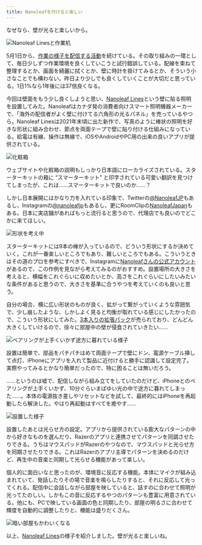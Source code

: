 ```yaml
---
title: Nanoleafを付けると楽しい
---
```

なぜなら、壁が光ると楽しいから。

![](https://lh3.googleusercontent.com/docs/ADP-6oH-wtwrCCFl6JXmLo2VWeeHz2RLetis7EsSY8PeCcj8xrdt0jGRUn24iuhCSR6w1JK-KzXYWCnJD3Q9WP_5Dbdk9g-HbrpI8EFFWTcYVk73g-1pWLFcOre_KH1lqBKCGmqyu50zCYy-lddVFHdKMEac_VyXo0z9SMf5nX66dwnLajWQsjRQfUSTCQTtZFWPbtEwoGn_MXKHQ5qLF03-OYVIgNf_SUvWHCT8VJwZEZoA6PtQ3PFdo0vd_15b-dLZfYMIAEghusSvKiQSKdTAcfboUTcZRciHX3pfQZ5oBGAZsLhZOEeGLDzhWAiZeNsPHG5TtrJ-TSg3sm5bb8ZzTwH3GPRsRb7GB1NC4N5R0Isnpw11-rYQCmB2vWKOqn0Zr8-L55UVkj7y9ZB7YhONEahbfxLxr-nO6jDxe6pTj-0U43i9JAakS_FXP1zQD-LrEVT0azjd8Riftz69MOpylydQQT4fsUdNa4pl-lC-8ceeghm1XCG0Qr8BWtn-w8Bdy6AzILC11EAi5oUKz8pL2p8dG_muKWPjg4yVdDLS0wCCOLROZKsqDWOk69ajkBANEljmGLCj0Lm0XaYiFAuAxc_Exl0-x7CL7SNu1iUzUDrQkZGyQ-WUyjT9J41AlcjxZFfbCPuEFgEvo236g3An4psZJuy_LnMHjmaVMB2j7Kf9397-K_e-H-Pw1SKbafkFMOjAA1y-rN57ljRy52tAmSah1Ll5lEHgU9CoujwOdVcGveqt0lDVE64YmzQBvq8wlNuAayYwNyUwIEsxp6KiXP9HC5exa9v05oio6yXJYaIz7Ah5cmteXtPOtK4myVMPnNLoNE0DIjpoYrWJ6rzDY4QphbCRgDCXjdXktOLJSMc9XyvfktLJ46EZ1tHOgUwbOpNweRvsYjNoTiWDUQbTulAMuckOvU1SD24BfPKYlFuKe-5kfrk5Ptx0VS_Gv-06S_sgePp7_4PghSNwoji48oqCYNkzhMTw9KkDvYtFooe6YezCc_FmSYlPRDGrqrw9D1URfe9DhCnkiusHcztfNFNU2Vf_kgY3jR5YZ5UhR4M34T8lxbmMckpGAhR2R5WVo3w9uJlL8VeQtrOeRHXwuG67fRF9me1RulaOBW8pf7lyXqMrOJtSWz-93mnDf-P8HxMbn7SQl4KNOk0gZdMW1N4Dka7tsyH4bBCmyISP6aerpozFVZFkbXcb7Rs9EZwoFDxXgzFBkA8bzpYHcx5vRLoJJ9G3-DWdbYKXRCEDEvhTOzLDHQ "Nanoleaf Linesと作業机")

5月1日から、[作業の様子を配信する活動](https://www.youtube.com/c/r7kamura)を続けている。その取り組みの一環として、毎日少しずつ作業環境を良くしていこうと試行錯誤している。配線を束ねて整理するとか、画面を綺麗に拭くとか、壁に時計を掛けてみるとか、そういう小さなことでも構わない。昨日より少しでも良くしていくことが大切だと思っている。1日1%なら1年後には37倍良くなる。

今回は壁面をもう少し良くしようと思い、[Nanoleaf Lines](https://www.amazon.co.jp/dp/B09MS3359S)という壁に貼る照明を設置してみた。Nanoleafはカナダ発の消費者向けスマート照明機器メーカーで、「海外の配信者がよく壁に付けてる六角形の光るパネル」を売っているやつら。Nanoleaf Linesは2021年末頃に出た新作で、写真のように棒状の照明を好きな形状に組み合わせ、節点を両面テープで壁に貼り付ける仕組みになっている。給電は有線、操作は無線で、iOSやAndroidやPC用の出来の良いアプリが提供されている。

![](https://lh3.googleusercontent.com/docs/ADP-6oH0PeJUH_3lxUpkt8YpUxAoCko3GuJkI1KC5uIs8Mr9VhETfj9DwEJIhaU6U_CAWPqxUUTL2idUIE7Qmze0ubGu0m9W9oLZcyhZAbjsVBbLyoOuxEURhjdOV0iSdHzyRl3ouvhYL6SnDjNSjyx3uq11aasbItuVTjdDwpqM3JFpEvZN5A2SaS1IH5mi-LT62KVx6EKTsGQ7QrqXUNBZNSfpsTMkCdwNuyG4DSuCJXRam25QCFOWgblksTNpURQvFC-J8CdUJUz-XnG8DL2_AFnKM61yMMciEwyzL9Zxb1Xz8MwbbIyXPLc8Z7yNsxQwMn6y37NNhumUX-jHYLr2sUNhERu1k7Zhv8Wz7rL2d0BI8Ynnc9WQxpezrDXPEPNvj0AnOUJkBUR6qlTX1-_uewW2E_yWiHyKRjmJW-B0vSeP0Y6XwSBhgQs-23Poukozf-0BRIG354jYAEZaJrBi8tAobqhSOS4s1jKM4L4gXicG2vsT-Hasd5pQYOgI6LF_YElrWtSWcPU7HQYicuAmfVB5vmnbIDL_nNRL1Rx2gDn4VtbLkB_PGTn24Wpz_-Xxd0thsk7M75Km5gNL_cuhHoEiQo79h06ZINskfzQfjPHrvbEqOhrz8wAd2RfCMqn1jLvNp6M9ReZ38ZUdZri5xMsfDJJolvl72WBcwd3snjLrTVBPHI5micnOejfKTweW4FLZ0RjLrBxR6qzJTCbK7HQNm2taKGWjiQ-_y7zX7qbMwqGu2GHDrjQiEUVlts4XRyppybLbIoqui345eSOSR-2M3VxjWOY__sVRMwTe3oc7Ezb1nmVtVZd20IRHtWLCIA35HkdygMN-coF6TbZAr_ZH6eVO-xr6AGHg63FZw9opX5CSz_KVdNmPjZnzgZSV4006wQL0RRo-dWWQ1Fcu5GCQNVzR7XCIMkBFEYTWdfsUUK3eFsfhQjdAdxqcb6aFvt_2my2SGiLO50Vvwfx3ekfiX0nwXlHLvyEBXy4TDDMJwmO17JOs4kZ8yokFnAl-SR3HapIG3WdignR1VmKQjCREzHbLoVIKKmpal2NiT8l80INIMu0oAnbdsRQSoEFWtEDy_feya0emOaSOowJmMKODaELw5XLSDg-WP7yempK4d-oYPd_dErUlIdkVOUAeoAE_ZE2sWOjJT0tZMhZ_nc3Be-9jtPWesBxKmkO6ypUuOWunh2ffrhaHtJXGJrd6vbiKk8K88EXW5RKASha-7MvOzpIlKQqL59hDRERANEAKrQcU9A "化粧箱")

ウェブサイトや化粧箱の説明もしっかり日本語にローカライズされている。スターターキットの箱に “スマーターキット” と印字されている可愛い翻訳を見つけてしまったが、これは……スマーターキットで良いのか……？

しかし日本展開にはかなり力を入れている印象で、Twitterの[@NanoleafJP](https://twitter.com/NanoleafJP)もあるし、Instagramの[@nanoleafjp](https://www.instagram.com/nanoleafjp/)もあるし、更にRoomClipの[NanoleafJapan](https://roomclip.jp/myroom/5824865)もある。日本に実店舗があればもっと流行ると思うので、代理店でも良いのでどこかに来てほしい。

![](https://lh3.googleusercontent.com/docs/ADP-6oECLVhPlS9ldgG--brxQ_x-V3G5yesZiCjtqgm90c5A-Lv-Rwa7l4vRRpID1wmfNsYP9wMi0G_HkL2a6fDd6sO_d6-B9w635XQcBQ84AjtzGAlrKWsYHjJP8dFgTm4qKFtochYL06rnxjUn5FwQ06Vxb6yy5g4Ac3EwNu2r1c-q5mdlTFnPkWH2rphiSs_5VFsbmdttPlQJZ44lcvSdZ9zScn9PklX7BINC59gskpN5ojc2T5efO8IpuB9gJF5mAMdhGkFRt1YCkFzeOA9EJBqpJkquYxY2Aj7g2AmzMGoCUMICXqhgjfKg6VRd9z1OQApI9L0FUrr-0AvSew9BuPJxgg2d_I_YI9FkKb58fzYHUCkUsjyK8iujBnyMWvEG1LhV9De6d_sgqUN99UWlwkJ7G-bT1EENs3kChGUKTbwXD7hjC2gxhnERtP4TVxxIcjafz_zsu99nWnz-EFZcU96XkU79o3vYVyi0ouElBvgHcdgDFUE4hr7oz7ChsuobBAzng6eSTdtzBFGQHSw_lbPza27lHrbgKTgdu5FifDoqCd4yCj9v6ehlSDPtZ0GCqwtwS5r63c3dVAimN3xWrNU4L9B5IfRTRc_OmVnJFbzLuu9tfzXfIvK4tK2GHmAWs08ccYyMxxF0bHp8W5Bx564gy6PtAFXffj5AQtQVmD0WtLI4rpLFEIJ0YF1kWz3VyVLHErMbg6f4-g_RZYBS1i0M9ikm5KEzUhfI3SS_ZDF0bhrD8J2MfqhXANP7paAmaib8VYiwVRgCapK_8xDwtAkJEXI6zyohMSm6H5az5uPK5Kksd5cfWeMAg6_cZCofz5nK5pO17nGUBvfnMpQuSCaRhZr-W2YgeiKcIn-T9MdKx-syzysbk5PGv064AVK2F4UtbC4d_PU8tLRs9OZnTqtlPSvFfpHaE63flAvmRUC3XS-xEJpoOa3ZOlf3zTqhlDbneUp7qnujiCS3AX1A1zsJsjZAmdkBGdVFCZtfzktlFd1ZxEOopXk2V5fzsH3v-b41dSAIVZEoSPWj0QcbYgA3ubDEwkcSRx-iJQUjwP2GnieGaPnCC_gG57OucjJ6ucme2QklDNR9vqnO0kpey2SKcxVCsf3anj-scayluhsS3e1qWroRcBTU0YKqHQ3eTpLIE-LFrKvaJ72ZqNY0YpPEP1OZfgEJOwHbkMt_5v7vFDq0Cr9Xl046cpLXHZqbU27-9odviuvEecuuceL-ZGfBcRunb5lBA-lw7mTDlmxxi2Vu "形状を考え中")

スターターキットには9本の棒が入っているので、どういう形状にするか決めていく。これが一番楽しいところでもあり、難しいところでもある。こういうときはその道のプロを参考にすべきで、Instagramに[Nanoleafさんの公式アカウント](https://www.instagram.com/nanoleaf/)があるので、この作例を見ながら考えてみるのがおすすめ。設置場所の大きさを考えると、横幅をこれぐらいに収めたいとか、高さをこれぐらいにしたいみたいな条件があると思うので、大きさを基準に合うやつを考えていくのも良いと思う。

自分の場合、横に広い形状のものが良く、拡がって繋がっていくような雰囲気で、少し崩したような、しかしよく見ると均衡が取れている感じにしたかったので、こういう形状にしてみた。[3本入りの拡張パック](https://www.amazon.co.jp/dp/B09JHSG2R5)が売られており、どんどん大きくしていけるので、徐々に部屋中の壁が侵食されていきたい……

![](https://lh3.googleusercontent.com/docs/ADP-6oF2JESaeFQ51yTWZ4ssK30WW_vk6nNgdvBw-VA6ekVJy_e-Ee4rkrROcZdChfzqI6AZb_a2JtQlcSq12_EWxnPUM00fKmCldSLAVw7Zd6aOqtoNc_mY1dGXqk-5gSnJE_T3v-OkD-0Otm01GPaxVY7OWV_Cs0RFBvaFxZsU1SSjF_I5Xom2rZ1eynQ-VtqGf2VbrbigAV5YlQ3h0GqVUv2_P9yH6avxLLN7G7Lfijrdn1baGDjGEaEByBNId1yXTHYd4nPVFkaBKBGCSwZyzAs-ZxcxKYj-5PWyAInZEXZBtLGvTthD9-h_ChzNN2wQHgdxlQqpliv1a4hZTSUCW5dXyTyyoovNV7zOA8-7Z11AP8TQ-WwboV_xDA_fAJQls6pfwoGpPUjKJG_xnGEvJv4veGZYMLVEYIlPJRYymm80ibEzn3B_ZL_Nsmj7_93-uUvVK0rDWrVZxbl1bBxnrCYoH72TpbHSd70QklggaK4OqA6ZmbSvXCQPlAiU3bLH65di4gqblkS8bXFNirZ0ai2KncPw-I5NyB_LME-nNfD1AQJ5t71-gq_S0qts8sEs81f96TjXkCswBoXyb7opG2EgQTFXdROoF4S1ZRlWX_6LCUwmkHunx1TSmBFm9Y8GM31ftLlUDQ-nUKYSZYFxr6-j44mdZ0LIKv2AAFB0NJod7oGXPhZA4vu6siP_tSdr515xvdSbfT2YxRtraq03hVMkfj4ZU7PpKddtvbVFJwZKAHUlK7kILCjpzJ94vsWLP7Gnwx8pZ7RhE7gQ8w8Zcwazx9elwT2rap3iE1w7NBPjLRoUAJE-DOj0zhO_P9i2BIpR0brj7_H-2KOqe3n1eoThfjdnSTukq_2RnxRFtZc8WLoV2Ol5QeGiEA4FVC7uFJMu21G1HH7x1nVaVYo0CjqNq5cPknB55tPZt7P_OoVHwGQityKKvvpD038GK27eKDBwWsDy-edzv6JsWgTuq5pG3Sdy-GCKuzzG8BOdvY1R7tFRvOVUjO5QJ51Qu0U9dITDLXlDi_uaPUybv4-40UHGTGEJ54S4tniJkgky5D5jCDkEBxwKnnsQDKec5a-s9aDYq2nmZEu0fqEdhdETQd-IxbWiJL_hyu53JigH2HVkhtbDu0PbzhSUQ72g_rSGy2gU1_5vce7QAOOiSBazbpBxaMv7TOxmnU4HphpApqCvQCwbBEI8XX7W3rjcjRj51FZjx1mg3sjHtg2IXw3PlKDzp2N17SuPGZPNBjI5gl4AjMqY "ペアリングが上手くいかず途方に暮れている様子")

設置は簡単で、部品をパチパチはめて両面テープで壁にドン、電源ケーブル挿して点灯、iPhoneにアプリを入れて製品に近付けると勝手に認識して設定完了。実際やってみるとかなり簡単だったので、特に困ることは無いだろう。

……というのは嘘で、配信しながら組み立てをしていたのだけど、iPhoneとのペアリングが上手くいかず、10分ぐらいまばゆい光の中で途方に暮れてしまった……。本体の電源抜き差しやリセットなどを試して、最終的にはiPhoneを再起動したら解決した。やはり再起動はすべてを癒やす……

![](https://lh3.googleusercontent.com/docs/ADP-6oED4-e2_L8jRKJ2rdhr-Jx3MccEmsPoKsyy21xhAbajdRmRXV8kcCxj-4QqILTsfuqJ8iYtMpHK-1cDvcig3rY8mvMQI9ftTSEQvHWPE2a6aRu2hDEoDR-Ru7PA9HM1QWMW0w71EeMB4nDvqc_Z9t2vfIenlCs-CQkmMLErdTBZwwQs2JrT1YWdAUFxJFoq4pHBseiNWlpRUlZVaTb_BTR6ctFOtqcHGaLATHXTkhhnymxG16hvP7OWBuosEokcLibl-S7ap5q-qhDXnmdLVBTEJkwG0iC7Srtqk81mYJqpyX5mYF-LgrFhpUcbU7G0SoDe9MbdUCP7E15hgrKxCM22kj6fFDLmwBRNVjdNcwilqtU_Pyj1hSK4tCRIdcajgB-l6b_VvhOtdRejVL8pntbh7N1lvYCKqCm9XxgpN9a1DVuB16SEbFKJFtzs-s266Qo4S2bWmz55S2DI03VWQt9tVfaU1OAOUeU1mc3ch4zk1AnpYhQor4gu7AXGc-X3ZlP1XoJkqdS7Bvx-6l7Uth9T1Ac0IgxPJ9eLrSiBny0UXsKwSwiB8_AvtAgl3rtGZjXDT-pF1F_aE840v-z50gzsGSYVqxKOqttQhfFjufzvnwWzzlazMvopqGfm3AAE1SGYXYx4XVJgStJZcwBPOD8L_MjEA2y2YY7J_ouvt4uWkjxo45x0VRxZ_CoUuKKvDhEZ8zPYkt44vRbhPJJ103UFbpzpHWVTd3fHJ-X32AtLRKpw6HZCO2vrpIoGCd5HEnSq4DqJIKOlBPYqvzMaI_q3qjmcKlprCGGt13a2h44O2oquBs0xXq9fl7x9ThzaYvXQW66LOA6kQZgan5GzJKWsBS1mETajJijTesDCTaQPDAWEtYUiab-LF6WdjH9WHWEy1ihSaO1Ln97vAzIBYT4WOeUXvlvHDuG4Q88GIkQfO91JVZ5akF82MN_gGOYGe9u00hW665owqdTqt-KRi934mIF0m5zGpw1V1g4-91BDbaxSByoUtkqc5gQkLExzOa3VcFSazxImu9SbOWRVNZ0poaq-_GDRbiIzmkvEJj6Ny2Wceab8AlaOztczEwQJ2ikJXb4W8TWlkr_laAtTW_lyphV8iFZQYZKn1_nU0NxArcIDq8yLkFOVm3kke2wPJ9-4B5ncU9ZluzjvD0Lb8Ooi6lpGFSQFDP9dqyM77U-sAH0d4v_EU44dNw9DkVIES-kk90E4jX6Oxhrdy3ujJqfFRjLA3dxcha2W5UcP6Ku2kdxtyA "設置した様子")

設置したあとは光らせ方の設定。アプリから提供されている膨大なパターンの中から好きなものを選んだり、Razerのアプリと連携させてパターンを同調させたりできる。うちはマウスパッドがRazerのやつなので、マウスパッドと光らせ方を同期させたりできる。これはRazerのアプリ主導でパターンを決めるのだけど、再生中の音楽と同期して光らせる機能があって楽しい。

個人的に面白いなと思ったのが、環境音に反応する機能。本体にマイクが組み込まれていて、発話したりその場で音楽を鳴らしたりすると、それに反応して光ってくれる。配信中に会話しながら部屋を映していると、話すのに合わせて照明が光ってたのしい。しかもこの音に反応するやつのパターンも豊富に用意されている。他にも、PCで映している画面の色と同期したり、部屋の明るさに合わせて輝度を自動的に調整したりと、機能は盛りだくさん。

![](https://lh3.googleusercontent.com/docs/ADP-6oGG4X53VgcQwd0fYWaW79cjbP9W0g6HovcRj1S3yKPRbbZO4BkaVfxjfdPG5Zt4HGYbTcFWfBfCY1KEOAm3N7pCnt-XKk2Q5_psXSkKOWMqeCfX6lrDPgWcCw1HaK-qBE24psk8oMDC7RxIJLcTrsei9ZkEj5M29Hy3aR5WunFifwNodTGzIn9m3aOKEb8UoSEEjajdsfc26d-ondLbuKNbcRiS5ERj20OnKV0pUgGZ4tHXYpkps5dnWC7Xwdu8LT0MFIJnroLf-y44B15_IdrZhi8A4MciJN9eadZbApLPuEvtee2CDbV3wjBg2p6a2rvRyR2eHHDpEnHc-Lzzvwk69kCnmFZEhVw36RcXCa4tFjZPnYS4P6BtT5f0HRHYg1nfK8d23yfrNIeDGwzbVlDG6hCnMBe-W1gnAosUmNp3njX1ONxRDPa7msxW1bH6yYSSl3Pfe7iVrDn8G_wiIWxYnTrjBEgfc-b5w4PmvHEzRhiaZdGZZGF8wEnpIf0O4EVnrF4h0k8lIgiiFKKAbWmVl0pzFfk8iiwC0TPMBNVCyh8eAgsHO3RjbAClwjdssEvGc5Q3DBlLpN-oLxY2iXqkqfcDU_1xgT0L-019eI5zTFPPexadfwxS4YU86eoakjcrpu99EVKj3xuSzvKiXV5BEdbKCZAVocjydPBAilyX6xU_6_THkQyVH1Y4jjlo5PLe67ZUV_VD2_IyyH706JrgkaldWJk6lNMtJNbFTJ9Z3i-1jNytMdbs2cTa76OE-DZxGz08_vOdbmx7O7RB7hN4n_8FgSuZFAmrrL5IulHibk0vmt8rq-Egf2mFKrRs-MRTdv35mZhFRMCcMGWFCY6HNUiw4l5fYrnu872ScXtLc7qyb0x8pn80gLtxxvrfct_vlNTyeRnYByD2yAsPqCLiW-VcpeDI1gGhbw-Hdk6rjd2uRswygWBHuBfLIcbbYypxqIBBstwaRbC6VniacFeCir-L0-Xh5H2q-Oi9NOllbWZrZ2-9_UZwc5HKy6i6XzbAwzLUc80T2Azw421ASBmQFbmpbo6OWZFV2NJBW4b5mPJtAqZogpT_EUdTU1pqCGJhmz6bRFczCkyVvNHR7Qi6ZKRhDFrmkVYbHhPFaY_C3UpdI_Pzm_dv3hO3Zep03tpG_YfDd2Rzdg_B8eq39t5RRiD5F_8WIZSEQhnpgHIGNBc1xyflh4KoUDnszjzI9A8bSlrOW9m00gIVKxJDrILrNDOY1SZMPN5N5lp5oX1o52bOnw "暗い部屋もかわいくなる")

以上、[Nanoleaf Lines](https://www.amazon.co.jp/dp/B09MS3359S)の様子を紹介しました。壁が光ると楽しいね。
